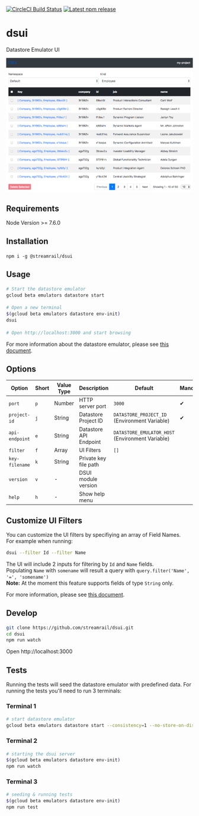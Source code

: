 [![CircleCI Build Status][circleci-badge]][circleci-url]
[![Latest npm release][npm-badge]][npm-url]

[circleci-badge]: https://img.shields.io/circleci/project/github/streamrail/dsui.svg
[circleci-url]: https://circleci.com/gh/streamrail/dsui
[npm-badge]: https://badge.fury.io/js/%40streamrail%2Fdsui.svg
[npm-url]: https://www.npmjs.com/package/@streamrail/dsui

# dsui
Datastore Emulator UI   

<img src="/docs/example.png" alt="DSUI example screenshot"/>

## Requirements
Node Version >= 7.6.0

## Installation
`npm i -g @streamrail/dsui`

## Usage
```bash
# Start the datastore emulator
gcloud beta emulators datastore start

# Open a new terminal
$(gcloud beta emulators datastore env-init)
dsui

# Open http://localhost:3000 and start browsing
```

For more information about the datastore emulator, please see [this document](https://cloud.google.com/datastore/docs/tools/datastore-emulator#setting_environment_variables).

## Options

| Option            | Short | Value Type        | Description            | Default                                          | Mandatory |
|-------------------|-------|-------------------|------------------------|--------------------------------------------------|-----------|
| `port`            | `p`   | Number            | HTTP server port       | `3000`                                           | ✔         |
| `project-id`      | `j`   | String            | Datastore Project ID   | `DATASTORE_PROJECT_ID` (Environment Variable)    | ✔         |
| `api-endpoint`    | `e`   | String            | Datastore API Endpoint | `DATASTORE_EMULATOR_HOST` (Environment Variable) |           |
| `filter`          | `f`   | Array<String>     | UI Filters             | `[]`                                             |           |
| `key-filename`    | `k`   | String            | Private key file path  |                                                  |           |
| `version`         | `v`   | -                 | DSUI module version    |                                                  |           |
| `help`            | `h`   | -                 | Show help menu         |                                                  |           |

## Customize UI Filters
You can customize the UI filters by specifiying an array of Field Names.   
For example when running:
```bash
dsui --filter Id --filter Name
```
The UI will include 2 inputs for filtering by `Id` and `Name` fields.  
Populating `Name` with `somename` will result a query with `query.filter('Name', '=', 'somename')`  
**Note:** At the moment this feature supports fields of type `String` only. 


For more information, please see [this document](https://cloud.google.com/datastore/docs/tools/datastore-emulator#setting_environment_variables).

## Develop
```bash
git clone https://github.com/streamrail/dsui.git
cd dsui
npm run watch
```
Open http://localhost:3000

## Tests
Running the tests will seed the datastore emulator with predefined data.
For running the tests you'll need to run 3 terminals:
###  Terminal 1
```bash
# start datastore emulator
gcloud beta emulators datastore start --consistency=1 --no-store-on-disk
```
### Terminal 2
```bash
# starting the dsui server
$(gcloud beta emulators datastore env-init)
npm run watch
```
### Terminal 3
```bash
# seeding & running tests
$(gcloud beta emulators datastore env-init)
npm run test
```